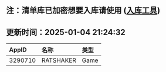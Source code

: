 ## 注：清单库已加密想要入库请使用 ([入库工具](https://github.com/BlankTMing/ManifestAutoUpdate/releases))

## 更新时间：2025-01-04 21:24:32
| AppID | 名称 | 类型  |
| :-------------------- | :----------------------------- | :----------- |
| 3290710 | RATSHAKER| Game |
